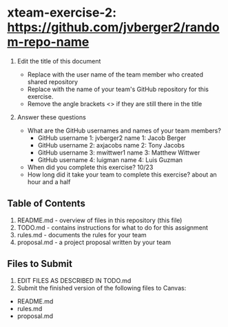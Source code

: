# xteam-exercise-2: https://github.com/jvberger2/random-repo-name

1. Edit the title of this document
   * Replace <UserName> with the user name of the team member who created shared repository
   * Replace <GitHubRepositoryName> with the name of your team's GitHub repository for this exercise.
   * Remove the angle brackets <> if they are still there in the title

2. Answer these questions
   * What are the GitHub usernames and names of your team members?
       * GitHub username 1: jvberger2       name 1: Jacob Berger
       * GitHub username 2: axjacobs      name 2: Tony Jacobs
       * GitHub username 3: mwittwer1      name 3: Matthew Wittwer
       * GitHub username 4: luigman      name 4: Luis Guzman
   * When did you complete this exercise? 10/23
   * How long did it take your team to complete this exercise? about an hour and a half

## Table of Contents

1. README.md - overview of files in this repository (this file)
2. TODO.md - contains instructions for what to do for this assignment
3. rules.md - documents the rules for your team
4. proposal.md - a project proposal written by your team

## Files to Submit

1. EDIT FILES AS DESCRIBED IN TODO.md
2. Submit the finished version of the following files to Canvas:

* README.md
* rules.md
* proposal.md

